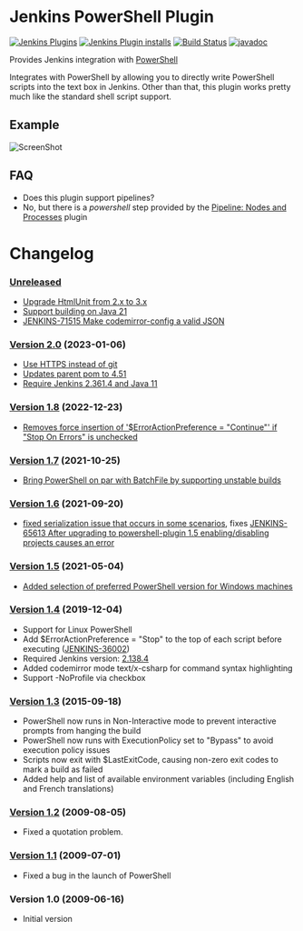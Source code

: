 Jenkins PowerShell Plugin
=========================

[![Jenkins Plugins](https://img.shields.io/jenkins/plugin/v/powershell)](https://github.com/jenkinsci/powershell-plugin/releases)
[![Jenkins Plugin installs](https://img.shields.io/jenkins/plugin/i/powershell)](https://plugins.jenkins.io/powershell)
[![Build Status](https://ci.jenkins.io/buildStatus/icon?job=Plugins/powershell-plugin/master)](https://ci.jenkins.io/blue/organizations/jenkins/Plugins%2Fpowershell-plugin/branches)
[![javadoc](https://img.shields.io/badge/javadoc-available-brightgreen.svg)](https://javadoc.jenkins.io/plugin/powershell/)

Provides Jenkins integration with [PowerShell](http://www.microsoft.com/powershell)

Integrates with PowerShell by allowing you to directly write
PowerShell scripts into the text box in Jenkins. Other than that, this
plugin works pretty much like the standard shell script support.

## Example

![ScreenShot](usage_example.png?raw=true)

## FAQ

- Does this plugin support pipelines?
- No, but there is a _powershell_ step provided by the [Pipeline: Nodes and Processes](https://github.com/jenkinsci/workflow-durable-task-step-plugin) plugin
  

# Changelog

### [Unreleased]

 - [Upgrade HtmlUnit from 2.x to 3.x](https://github.com/jenkinsci/powershell-plugin/pull/25)
 - [Support building on Java 21](https://github.com/jenkinsci/powershell-plugin/pull/27)
 - [JENKINS-71515 Make codemirror-config a valid JSON](https://github.com/jenkinsci/powershell-plugin/pull/26)

### [Version 2.0] (2023-01-06)

 - [Use HTTPS instead of git](https://github.com/jenkinsci/powershell-plugin/pull/23)
 - [Updates parent pom to 4.51](https://github.com/jenkinsci/powershell-plugin/pull/22)
 - [Require Jenkins 2.361.4 and Java 11](https://github.com/jenkinsci/powershell-plugin/pull/24)
 
### [Version 1.8] (2022-12-23)

 - [Removes force insertion of '$ErrorActionPreference = "Continue"' if "Stop On Errors" is unchecked](https://github.com/jenkinsci/powershell-plugin/pull/21)

### [Version 1.7] (2021-10-25)

 - [Bring PowerShell on par with BatchFile by supporting unstable builds](https://github.com/jenkinsci/powershell-plugin/pull/14)

### [Version 1.6] (2021-09-20)

 - [fixed serialization issue that occurs in some scenarios](https://github.com/jenkinsci/powershell-plugin/pull/17), fixes [JENKINS-65613 After upgrading to powershell-plugin 1.5 enabling/disabling projects causes an error](https://issues.jenkins.io/browse/JENKINS-65613)

### [Version 1.5] (2021-05-04)

- [Added selection of preferred PowerShell version for Windows machines](https://github.com/jenkinsci/powershell-plugin/pull/16)

### [Version 1.4] (2019-12-04)

- Support for Linux PowerShell
- Add $ErrorActionPreference = "Stop" to the top of each script before executing ([JENKINS-36002](https://issues.jenkins-ci.org/browse/JENKINS-36002))
- Required Jenkins version:  [2.138.4](https://jenkins.io/changelog-stable/)
- Added codemirror mode text/x-csharp for command syntax highlighting
- Support -NoProfile via checkbox

### [Version 1.3] (2015-09-18)

-   PowerShell now runs in Non-Interactive mode to prevent interactive
    prompts from hanging the build
-   PowerShell now runs with ExecutionPolicy set to "Bypass" to avoid
    execution policy issues
-   Scripts now exit with $LastExitCode, causing non-zero exit codes to
    mark a build as failed
-   Added help and list of available environment variables (including
    English and French translations)

### [Version 1.2] (2009-08-05)

-   Fixed a quotation problem.

### [Version 1.1] (2009-07-01)

-   Fixed a bug in the launch of PowerShell

### Version 1.0 (2009-06-16)

-   Initial version

[Unreleased]: https://github.com/jenkinsci/powershell-plugin/compare/plugin-usage-plugin-2.0...HEAD
[Version 2.0]: https://github.com/jenkinsci/powershell-plugin/compare/powershell-1.8...powershell-2.0
[Version 1.8]: https://github.com/jenkinsci/powershell-plugin/compare/powershell-1.7...powershell-1.8
[Version 1.7]: https://github.com/jenkinsci/powershell-plugin/compare/powershell-1.6...powershell-1.7
[Version 1.6]: https://github.com/jenkinsci/powershell-plugin/compare/powershell-1.5...powershell-1.6
[Version 1.5]: https://github.com/jenkinsci/powershell-plugin/compare/powershell-1.4...powershell-1.5
[Version 1.4]: https://github.com/jenkinsci/powershell-plugin/compare/powershell-1.3...powershell-1.4
[Version 1.3]: https://github.com/jenkinsci/powershell-plugin/compare/powershell-1.2...powershell-1.3
[Version 1.2]: https://github.com/jenkinsci/powershell-plugin/compare/powershell-1.1...powershell-1.2
[Version 1.1]: https://github.com/jenkinsci/powershell-plugin/compare/powershell-1.0...powershell-1.1
[Version 1.0]: https://github.com/jenkinsci/powershell-plugin/compare/powershell-1.0...powershell-1.0
